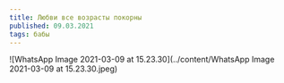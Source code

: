 ```yaml
---
title: Любви все возрасты покорны
published: 09.03.2021
tags: бабы
---
```


![WhatsApp Image 2021-03-09 at 15.23.30](../content/WhatsApp Image 2021-03-09 at 15.23.30.jpeg)